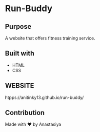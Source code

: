 # Run-Buddy


## Purpose
A website that offers fitness training service.


## Built with
* HTML
* CSS

## WEBSITE
htpps://anitinky13.github.io/run-buddy/

## Contribution
Made with ❤️ by Anastasiya
